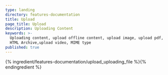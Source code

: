```yaml
---
type: landing
directory: features-documentation
title: Upload
page_title: Upload
description: Uploading Content
keywords: >-
  Uploading content, upload offline content, upload image, upload pdf, upload
  HTML Archive,upload video, MIME type
published: true
---
```

{% ingredient/features-documentation/upload_uploading_file %}{% endingredient %}
